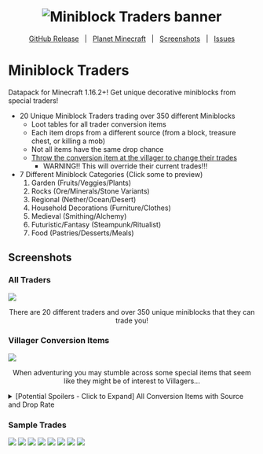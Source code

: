 <h1 id="topBanner"align="center">
  <img src=".github\resources\GitHubMiniblockTradersBanner.png" alt="Miniblock Traders banner" />
</h1>

<div align="center">

[GitHub Release][release]&nbsp;&nbsp;&nbsp;|&nbsp;&nbsp;&nbsp;[Planet Minecraft][planetminecraft]&nbsp;&nbsp;&nbsp;|&nbsp;&nbsp;&nbsp;[Screenshots](#screenshots)&nbsp;&nbsp;&nbsp;|&nbsp;&nbsp;&nbsp;[Issues][issues]

</div>
<h1>Miniblock Traders</h1>
Datapack for Minecraft 1.16.2+! Get unique decorative miniblocks from special traders!<br>

- 20 Unique Miniblock Traders trading over 350 different Miniblocks
   - Loot tables for all trader conversion items
    - Each item drops from a different source (from a block, treasure chest, or killing a mob)
    - Not all items have the same drop chance
    - [Throw the conversion item at the villager to change their trades](https://gyazo.com/73013fe4dc6a5d0042a4ca1019ec43b1)
      - WARNING!! This will override their current trades!!!
- 7 Different Miniblock Categories (Click some to preview)
   1. Garden (Fruits/Veggies/Plants)
   2. Rocks (Ore/Minerals/Stone Variants)
   3. Regional (Nether/Ocean/Desert)
   4. Household Decorations (Furniture/Clothes)
   5. Medieval (Smithing/Alchemy)
   6. Futuristic/Fantasy (Steampunk/Ritualist)
   7. Food (Pastries/Desserts/Meals)


<h2 id="screenshots">Screenshots</h2>

<h3>All Traders</h3>
<img src=".github\resources\VillagersList.png">
<p align="center">There are 20 different traders and over 350 unique miniblocks that they can trade you!</p>

<h3>Villager Conversion Items</h3>
<img src=".github\resources\SpecialItem.PNG">
<p align="center">When adventuring you may stumble across some special items that seem like they might be of interest to Villagers... </p>

<details>
    <summary>
      [Potential Spoilers - Click to Expand] All Conversion Items with Source and Drop Rate
    </summary>
      1. Pomologist - Enchanted Red Delicious (1/512 from oak leaves)<br>
      2. Olericulturist - Overgrown Carrot (1/512 from harvesting carrots)<br>
      3. Horticulturist - Fragrant Flower (1/4 from Pillager Outpost chests)<br>
      4. Arboriculturalist - Cultivated Sapling (1/512 from spruce leaves)<br>
      5. Mineralogist - 24-Karat Gold (1/5 from Spawner Dungeon chests)<br>
      6. Petrologist - Unusually Dense Rock (1/24 from Abandoned Mineshaft chests)<br>
      7. Netherographer - Sparkling Blaze Powder (1/4 from Ruined Portal chests)<br>
      8. Oceanographer - Ancient Shell (1/4 from Big Underwater Ruin chests)<br>
      9. Eremologist - Budding Cactus (1/24 from Desert Pyramid chests)<br>
      10. Furnisher - Endless Bookshelf (1/4 from Stronghold Library chests)<br>
      11. Steampunker - Forgotten Scrap Metal (1/16 chance when fishing up a Treasure)<br>
      12. Engineer - Radiating Redstone (1/256 from mining redstone ore)<br>
      13. Alchemist - Crystal Phial (1/64 drop from Witches)<br>
      14. Sculptor - Sculpting Clay (1/512 from harvesting clay)<br>
      15. Tailor - Fine Thread (1/128 drop from Spiders (not Cave Spiders))<br>
      16. Beekeeper - Prismatic Honeycomb (1/5 from Jungle Temple chests)<br>
      17. Blacksmith - Mastercrafted Iron (1/512 drop from Iron Golems)<br>
      18. Ritualist - Book of Rituals (1/16 drop from Vexes)<br>
      19. Baker - Shimmering Wheat (1/512 from harvesting wheat)<br>
      20. Chef - Wagyu Beef (1/128 drop from Cows)
</details>

<h3>Sample Trades</h3>
<img src=".github\resources\Arborculturalist.PNG">
<img src=".github\resources\Chef.PNG">
<img src=".github\resources\Horticulturist.PNG">
<img src=".github\resources\Netherographer.PNG">
<img src=".github\resources\Oceanographer.PNG">
<img src=".github\resources\Pomologist.PNG">
<img src=".github\resources\Ritualist.PNG">
<img src=".github\resources\Steampunker.PNG">


[release]:https://github.com/maxheyn/miniblock_traders/releases/latest "Latest Release (external link)"
[issues]:https://github.com/maxheyn/miniblock_traders/issues "Issues (external link)"
[planetminecraft]: https://www.planetminecraft.com/data-pack/miniblock-traders/ "Planet Minecraft Webpage (external link)"